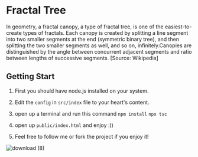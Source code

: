 # Fractal Tree
In geometry, a fractal canopy, a type of fractal tree, is one of the easiest-to-create types of fractals. Each canopy is created by splitting a line segment into two smaller segments at the end (symmetric binary tree), and then splitting the two smaller segments as well, and so on, infinitely.Canopies are distinguished by the angle between concurrent adjacent segments and ratio between lengths of successive segments. [Source: Wikipedia]

## Getting Start
1. First you should have node.js installed on your system.
2. Edit the `config` in `src/index` file to your heart's content.
3. open up a terminal and run this command
`npm install`
`npx tsc`

4. open up `public/index.html` and enjoy :))
5. Feel free to follow me or fork the project if you enjoy it!

![download (8)](https://github.com/pouyamer/fractal-tree/assets/20505286/8a6d8c02-e3ae-423f-9947-ebbdd0d2fe03)
